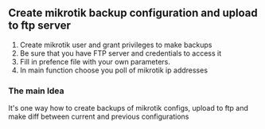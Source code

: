 ## Create mikrotik backup configuration and upload to ftp server
1) Create mikrotik user and grant privileges to make backups
2) Be sure that you have FTP server and credentials to access it 
3) Fill in prefence file with your own parameters. 
4) In main function choose you poll of mikrotik ip addresses
### The main Idea
It's one way how to create backups of mikrotik configs, upload to ftp and make diff between current and previous configurations
